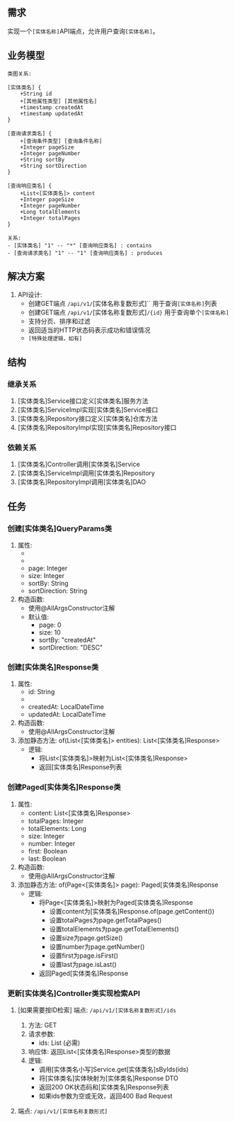 ## 需求
实现一个`[实体名称]`API端点，允许用户查询`[实体名称]`。

## 业务模型
```
类图关系:

[实体类名] {
    +String id
    +[其他属性类型] [其他属性名]
    +timestamp createdAt
    +timestamp updatedAt
}

[查询请求类名] {
    +[查询条件类型] [查询条件名称]
    +Integer pageSize
    +Integer pageNumber
    +String sortBy
    +String sortDirection
}

[查询响应类名] {
    +List<[实体类名]> content
    +Integer pageSize
    +Integer pageNumber
    +Long totalElements
    +Integer totalPages
}

关系:
- [实体类名] "1" -- "*" [查询响应类名] : contains
- [查询请求类名] "1" -- "1" [查询响应类名] : produces
```

## 解决方案
1. API设计:
   - 创建GET端点 `/api/v1/`[实体名称复数形式]`` 用于查询`[实体名称]`列表
   - 创建GET端点 `/api/v1/`[实体名称复数形式]`/{id}` 用于查询单个`[实体名称]`
   - 支持分页、排序和过滤
   - 返回适当的HTTP状态码表示成功和错误情况
   - `[特殊处理逻辑，如有]`

## 结构

### 继承关系
1. [实体类名]Service接口定义[实体类名]服务方法
2. [实体类名]ServiceImpl实现[实体类名]Service接口
3. [实体类名]Repository接口定义[实体类名]仓库方法
4. [实体类名]RepositoryImpl实现[实体类名]Repository接口

### 依赖关系
1. [实体类名]Controller调用[实体类名]Service
2. [实体类名]ServiceImpl调用[实体类名]Repository
3. [实体类名]RepositoryImpl调用[实体类名]DAO

## 任务

### 创建[实体类名]QueryParams类
  1. 属性:
     - [查询参数名]: [参数类型]
     - [查询参数名]: [参数类型]
     - page: Integer
     - size: Integer
     - sortBy: String
     - sortDirection: String
  2. 构造函数:
     - 使用@AllArgsConstructor注解
     - 默认值:
       - page: 0
       - size: 10
       - sortBy: "createdAt"
       - sortDirection: "DESC"

### 创建[实体类名]Response类
  1. 属性:
     - id: String
     - [其他属性名]: [其他属性类型]
     - createdAt: LocalDateTime
     - updatedAt: LocalDateTime
  2. 构造函数:
     - 使用@AllArgsConstructor注解
  3. 添加静态方法: of(List<[实体类名]> entities): List<[实体类名]Response>
     - 逻辑:
       - 将List<[实体类名]>映射为List<[实体类名]Response>
       - 返回[实体类名]Response列表

### 创建Paged[实体类名]Response类
  1. 属性:
     - content: List<[实体类名]Response>
     - totalPages: Integer
     - totalElements: Long
     - size: Integer
     - number: Integer
     - first: Boolean
     - last: Boolean
  2. 构造函数:
     - 使用@AllArgsConstructor注解
  3. 添加静态方法: of(Page<[实体类名]> page): Paged[实体类名]Response
     - 逻辑:
       - 将Page<[实体类名]>映射为Paged[实体类名]Response
         - 设置content为[实体类名]Response.of(page.getContent())
         - 设置totalPages为page.getTotalPages()
         - 设置totalElements为page.getTotalElements()
         - 设置size为page.getSize()
         - 设置number为page.getNumber()
         - 设置first为page.isFirst()
         - 设置last为page.isLast()
       - 返回Paged[实体类名]Response

### 更新[实体类名]Controller类实现检索API
  1. [如果需要按ID检索] 端点: `/api/v1/[实体名称复数形式]/ids`
     1. 方法: GET
     2. 请求参数:
        - ids: List<String> (必需)
     3. 响应体: 返回List<[实体类名]Response>类型的数据
     4. 逻辑:
        - 调用[实体类名小写]Service.get[实体类名]sByIds(ids)
        - 将[实体类名]实体映射为[实体类名]Response DTO
        - 返回200 OK状态码和[实体类名]Response列表
        - 如果ids参数为空或无效，返回400 Bad Request
  
  2. 端点: `/api/v1/[实体名称复数形式]`